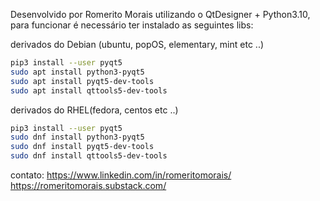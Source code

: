 
Desenvolvido por Romerito Morais utilizando o QtDesigner + Python3.10,
para funcionar é necessário ter instalado as  seguintes libs:

derivados do Debian (ubuntu, popOS, elementary, mint etc ..)
```bash
pip3 install --user pyqt5
sudo apt install python3-pyqt5
sudo apt install pyqt5-dev-tools
sudo apt install qttools5-dev-tools
```

derivados do RHEL(fedora, centos etc ..)
```bash
pip3 install --user pyqt5
sudo dnf install python3-pyqt5
sudo dnf install pyqt5-dev-tools
sudo dnf install qttools5-dev-tools
```

contato:
https://www.linkedin.com/in/romeritomorais/
https://romeritomorais.substack.com/
